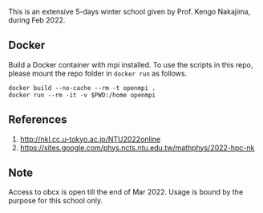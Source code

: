 This is an extensive 5-days winter school given by Prof. Kengo Nakajima, during Feb 2022.

Docker
------
Build a Docker container with mpi installed.
To use the scripts in this repo, 
please mount the repo folder in `docker run` as follows. 
```
docker build --no-cache --rm -t openmpi .
docker run --rm -it -v $PWD:/home openmpi
```

References
----------

1. http://nkl.cc.u-tokyo.ac.jp/NTU2022online
2. https://sites.google.com/phys.ncts.ntu.edu.tw/mathphys/2022-hpc-nk

Note
----
Access to obcx is open till the end of Mar 2022. Usage is bound by the purpose for this school only.
